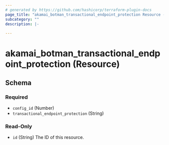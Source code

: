 ```yaml
---
# generated by https://github.com/hashicorp/terraform-plugin-docs
page_title: "akamai_botman_transactional_endpoint_protection Resource - terraform-provider-akamai"
subcategory: ""
description: |-
  
---
```


# akamai_botman_transactional_endpoint_protection (Resource)





<!-- schema generated by tfplugindocs -->
## Schema

### Required

- `config_id` (Number)
- `transactional_endpoint_protection` (String)

### Read-Only

- `id` (String) The ID of this resource.

